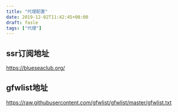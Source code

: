 ```yaml
---
title: "代理配置"
date: 2019-12-02T11:42:45+08:00
draft: fasle
tags: ["代理"]
---
```

## ssr订阅地址
https://blueseaclub.org/
## gfwlist地址
https://raw.githubusercontent.com/gfwlist/gfwlist/master/gfwlist.txt
